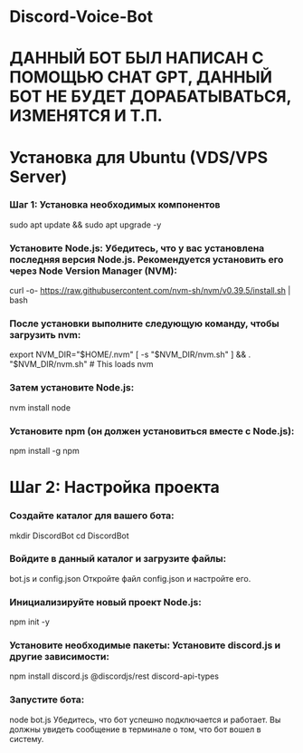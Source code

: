 # Discord-Voice-Bot
# ДАННЫЙ БОТ БЫЛ НАПИСАН С ПОМОЩЬЮ CHAT GPT, ДАННЫЙ БОТ НЕ БУДЕТ ДОРАБАТЫВАТЬСЯ, ИЗМЕНЯТСЯ И Т.П. 

# Установка для Ubuntu (VDS/VPS Server)

### Шаг 1: Установка необходимых компонентов

sudo apt update && sudo apt upgrade -y

### Установите Node.js: Убедитесь, что у вас установлена последняя версия Node.js. Рекомендуется установить его через Node Version Manager (NVM):
curl -o- https://raw.githubusercontent.com/nvm-sh/nvm/v0.39.5/install.sh | bash

### После установки выполните следующую команду, чтобы загрузить nvm:
export NVM_DIR="$HOME/.nvm"
[ -s "$NVM_DIR/nvm.sh" ] && \. "$NVM_DIR/nvm.sh" # This loads nvm

### Затем установите Node.js:
nvm install node

### Установите npm (он должен установиться вместе с Node.js):
npm install -g npm

# Шаг 2: Настройка проекта

### Создайте каталог для вашего бота:
mkdir DiscordBot
cd DiscordBot

### Войдите в данный каталог и загрузите файлы:
bot.js и config.json
Откройте файл config.json и настройте его.

### Инициализируйте новый проект Node.js:
npm init -y

### Установите необходимые пакеты: Установите discord.js и другие зависимости:
npm install discord.js @discordjs/rest discord-api-types

### Запустите бота:
node bot.js
Убедитесь, что бот успешно подключается и работает. Вы должны увидеть сообщение в терминале о том, что бот вошел в систему.

